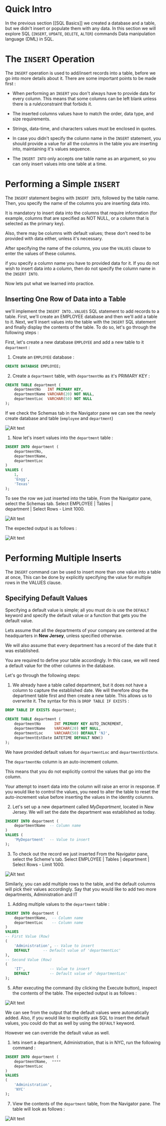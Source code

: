 # Quick Intro

In the previous section [[SQL Basics]] we created a database and a table, but we didn't insert or populate them with any data. In this section we will explore SQL (`INSERT`, `UPDATE`, `DELETE`, `ALTER`) commands Data manipulation language (DML) in SQL.

# The `INSERT` Operation 

The `INSERT` operation is used to add/insert records into a table, before we go into more details about it. There are some important points to be made first :

- When performing an `INSERT` you don't always have to provide data for every column. This means that some columns can be left blank unless there is a rule\constraint that forbids it.

- The inserted columns values have to match the order, data type, and size requirements.

- Strings, data-time, and characters values must be enclosed in quotes.

- In case you didn't specify the column name in the `INSERT` statement, you should provide a value for all the columns in the table you are inserting into, maintaining it's values sequence.

- The `INSERT INTO` only accepts one table name as an argument, so you can only insert values into one table at a time.

# Performing a Simple `INSERT`

The `INSERT` statement begins with `INSERT INTO`, followed by the table name. Then, you specify the name of the columns you are inserting data into. 

It is mandatory to insert data into the columns that require information (for example, columns that are specified as NOT NULL, or a column that is selected as the primary key).

Also, there may be columns with default values; these don't need to be provided with data either, unless it's necessary.

After specifying the name of the columns, you use the `VALUES` clause to enter the values of these columns.

if you specify a column name you have to provided data for it. If you do not wish to insert data into a column, then do not specify the column name in the `INSERT INTO`.

Now lets put what we learned into practice.

## Inserting One Row of Data into a Table 

we'll implement the `INSERT INTO`...`VALUES` SQL statement to add records to a table. First, we'll create an EMPLOYEE database and then we'll add a table to it. Next, we'll insert values into the table with the `INSERT` SQL statement and finally display the contents of the table. To do so, let's go through the following steps :


First, let's create a new database `EMPLOYEE` and add a new table to it `department` :

1. Create an `EMPLOYEE` database :

```SQL
CREATE DATABASE EMPLOYEE;
```

2. Create a `department` table, with `departmentNo` as it's PRIMARY KEY :

```SQL
CREATE TABLE department (  
	departmentNo   INT PRIMARY KEY,  
	departmentName VARCHAR(20) NOT NULL,  
	departmentLoc  VARCHAR(50) NOT NULL  
);
```

If we check the Schemas tab in the Navigator pane we can see the newly create database and table (`employee` and `department`) 

![Alt text](Images/employee_db.png)

1. Now let's insert values into the `department` table :

```SQL
INSERT INTO department (  
	departmentNo,  
	departmentName,  
	departmentLoc  
)  
VALUES (  
	1,  
	'Engg',  
	'Texas'  
);
```

To see the row we just inserted into the table, From the Navigator pane, select the Schemas tab. Select EMPLOYEE | Tables |  
department | Select Rows - Limit 1000.

![Alt text](Images/query_depart_table.png)

The expected output is as follows :

![Alt text](Images/query_result_1.png)

# Performing Multiple Inserts

The `INSERT` command can be used to insert more than one value into a table at once, This can be done by explicitly specifying the value for multiple rows in the VALUES clause.

## Specifying Default Values

Specifying a default value is simple; all you must do is use the `DEFAULT` keyword and specify the default value or a function that gets you the default value.

Lets assume that all the departments of your company are centered at the headquarters in **New Jersey**, unless specified otherwise. 

We will also assume that every department has a record of the date that it was established. 

You are required to define your table accordingly. In this case, we will need a default value for the other columns in the database. 

Let's go through the following steps:

1. We already have a table called department, but it does not have a column to capture the established date. We will therefore drop the department table first and then create a new table. This allows us to overwrite it. The syntax for this is `DROP TABLE IF EXISTS` :

```SQL
DROP TABLE IF EXISTS department;  

CREATE TABLE department (  
	departmentNo      INT PRIMARY KEY AUTO_INCREMENT,  
	departmentName    VARCHAR(20) NOT NULL,  
	departmentLoc     VARCHAR(50) DEFAULT 'NJ',  
	departmentEstDate DATETIME DEFAULT NOW()  
);
```

We have provided default values for `departmentLoc` and `departmentEstDate`.

The `departmentNo` column is an auto-increment column. 

This means that you do not explicitly control the values that go into the column. 

Your attempt to insert data into the column will raise an error in response. If you would like to control the values, you need to alter the table to reset the auto-increment value before inserting the values in the identity columns.

2. Let's set up a new department called *MyDepartment*, located in New Jersey. We will set the date the department was established as today.

```SQL
INSERT INTO department (  
	departmentName  -- Column name
)  
VALUES (  
	'MyDepartment'  -- Value to insert
);
```

3. To check out the record we just inserted From the Navigator pane, select the Scheme's tab. Select EMPLOYEE | Tables | department | Select Rows - Limit 1000.

![Alt text](Images/query_new_insert.png)

Similarly, you can add multiple rows to the table, and the default columns will pick their values accordingly. Say that you would like to add two more departments, Administration and IT

1. Adding multiple values to the `department` table :

```SQL
INSERT INTO department (  
	departmentName,  -- Column name
	departmentLoc    -- Column name
)  
VALUES  
-- First Value (Row)
(  
	'Administration', -- Value to insert
	DEFAULT      -- Default value of 'departmentLoc'
),  
-- Second Value (Row)
(  
	'IT',           -- Value to insert
	DEFAULT         -- Default value of 'departmentLoc'
);
```

5. After executing the command (by clicking the Execute button), inspect the contents of the table. The expected output is as follows :

![Alt text](Images/another_nw_insert.png)

We can see from the output that the default values were automatically added. Also, if you would like to explicitly ask SQL to insert the default values, you could do that as well by using the `DEFAULT` keyword.

However we can override the default value as well.

1. lets insert a department, Administration, that is in NYC, run the following command :

```SQL
INSERT INTO department (  
	departmentName,  ****
	departmentLoc
)  
VALUES  
(  
	'Administration',  
	'NYC'  
);
```

7. View the contents of the `department` table, from the Navigator pane. The table will look as follows :

![Alt text](Images/last_query.png)